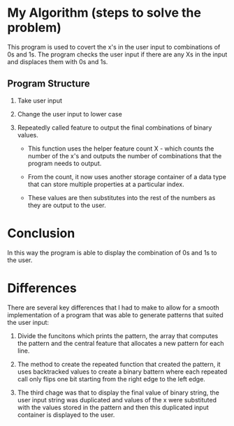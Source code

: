 # My Algorithm (steps to solve the problem)

This program is used to covert the x's in the user input to combinations of 0s and 1s. The program checks the user input if there are any Xs in the input and displaces them with 0s and 1s. 

## Program Structure 

1. Take user input

2. Change the user input to lower case

3. Repeatedly called feature to output the final combinations of binary values. 
    - This function uses the helper feature count X - which counts the number of the x's and outputs the number of combinations that the program needs to output. 
    
    - From the count, it now uses another storage container of a data type that can store multiple properties at a particular index. 
    
    - These values are then substitutes into the rest of the numbers as they are output to the user.
    
    
# Conclusion

In this way the program is able to display the combination of 0s and 1s to the user.

# Differences

There are several key differences that I had to make to allow for a smooth implementation of a program that was able to generate patterns that suited the user input: 
1. Divide the funcitons which prints the pattern, the array that computes the pattern and the central feature that allocates a new pattern for each line. 

2. The method to create the repeated function that created the pattern, it uses backtracked values to create a binary battern where each repeated call only flips one bit starting from the right edge to the left edge.

3. The third chage was that to display the final value of binary string, the user input string was duplicated and values of the x were substituted with the values stored in the pattern and then this duplicated input container is displayed to the user.